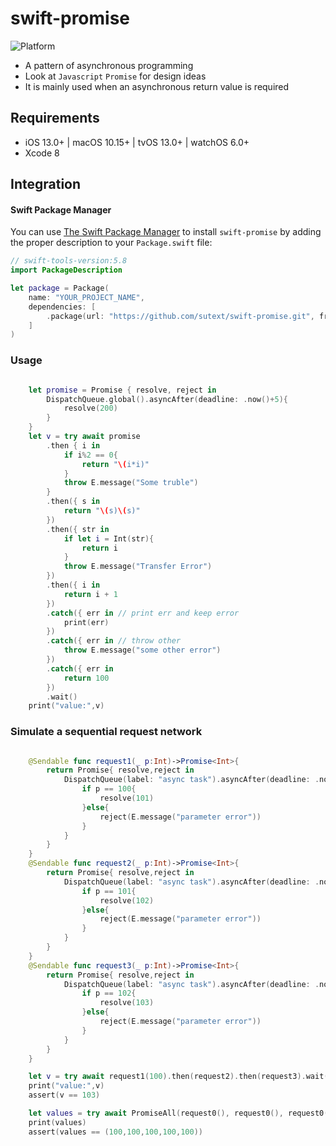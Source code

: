# swift-promise
![Platform](https://img.shields.io/badge/platforms-iOS%2013.0%20%7C%20macOS%2010.15%20%7C%20tvOS%2013.0%20%7C%20watchOS%206.0-F28D00.svg)
- A pattern of asynchronous programming
- Look at `Javascript` `Promise`  for design ideas
- It is mainly used when an asynchronous return value is required

## Requirements

- iOS 13.0+ | macOS 10.15+ | tvOS 13.0+ | watchOS 6.0+
- Xcode 8

## Integration

#### Swift Package Manager

You can use [The Swift Package Manager](https://swift.org/package-manager) to install `swift-promise` by adding the proper description to your `Package.swift` file:

```swift
// swift-tools-version:5.8
import PackageDescription

let package = Package(
    name: "YOUR_PROJECT_NAME",
    dependencies: [
        .package(url: "https://github.com/sutext/swift-promise.git", from: "2.0.1"),
    ]
)
```

### Usage

```swift

    let promise = Promise { resolve, reject in
        DispatchQueue.global().asyncAfter(deadline: .now()+5){
            resolve(200)
        }
    }
    let v = try await promise
        .then { i in
            if i%2 == 0{
                return "\(i*i)"
            }
            throw E.message("Some truble")
        }
        .then({ s in
            return "\(s)\(s)"
        })
        .then({ str in
            if let i = Int(str){
                return i
            }
            throw E.message("Transfer Error")
        })
        .then({ i in
            return i + 1
        })
        .catch({ err in // print err and keep error
            print(err)
        })
        .catch({ err in // throw other
            throw E.message("some other error")
        })
        .catch({ err in
            return 100
        })
        .wait()
    print("value:",v)

```

### Simulate a sequential request network

```swift 

    @Sendable func request1(_ p:Int)->Promise<Int>{
        return Promise{ resolve,reject in
            DispatchQueue(label: "async task").asyncAfter(deadline: .now()+1){
                if p == 100{
                    resolve(101)
                }else{
                    reject(E.message("parameter error"))
                }
            }
        }
    }
    @Sendable func request2(_ p:Int)->Promise<Int>{
        return Promise{ resolve,reject in
            DispatchQueue(label: "async task").asyncAfter(deadline: .now()+2){
                if p == 101{
                    resolve(102)
                }else{
                    reject(E.message("parameter error"))
                }
            }
        }
    }
    @Sendable func request3(_ p:Int)->Promise<Int>{
        return Promise{ resolve,reject in
            DispatchQueue(label: "async task").asyncAfter(deadline: .now()+3){
                if p == 102{
                    resolve(103)
                }else{
                    reject(E.message("parameter error"))
                }
            }
        }
    }

    let v = try await request1(100).then(request2).then(request3).wait()
    print("value:",v)
    assert(v == 103)

    let values = try await PromiseAll(request0(), request0(), request0(), request0(), request0(),queue: .main).wait()
    print(values)
    assert(values == (100,100,100,100,100))

```
